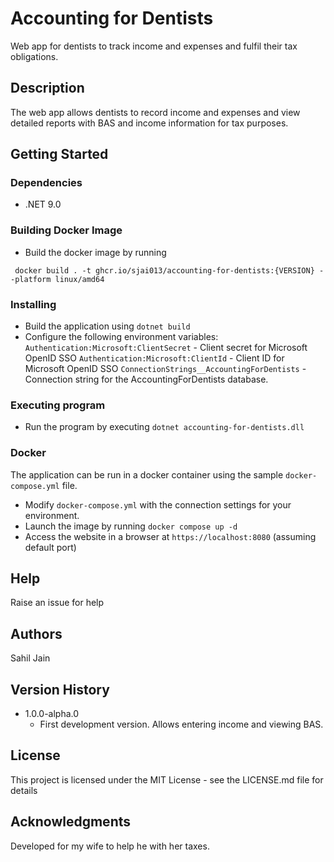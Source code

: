 # Accounting for Dentists

Web app for dentists to track income and expenses and fulfil their tax obligations.

## Description

The web app allows dentists to record income and expenses and view detailed reports with BAS and income information for tax purposes.

## Getting Started

### Dependencies

* .NET 9.0

### Building Docker Image
* Build the docker image by running
```
 docker build . -t ghcr.io/sjai013/accounting-for-dentists:{VERSION} --platform linux/amd64
```
### Installing

* Build the application using `dotnet build`
* Configure the following environment variables:  
    `Authentication:Microsoft:ClientSecret` - Client secret for Microsoft OpenID SSO
    `Authentication:Microsoft:ClientId` - Client ID for Microsoft OpenID SSO
    `ConnectionStrings__AccountingForDentists` - Connection string for the AccountingForDentists database.

### Executing program

* Run the program by executing `dotnet accounting-for-dentists.dll`

### Docker
The application can be run in a docker container using the sample `docker-compose.yml` file.

* Modify `docker-compose.yml` with the connection settings for your environment.
* Launch the image by running `docker compose up -d`
* Access the website in a browser at `https://localhost:8080` (assuming default port) 

## Help

Raise an issue for help

## Authors

Sahil Jain

## Version History

* 1.0.0-alpha.0
    * First development version.  Allows entering income and viewing BAS.

## License

This project is licensed under the MIT License - see the LICENSE.md file for details

## Acknowledgments

Developed for my wife to help he with her taxes.